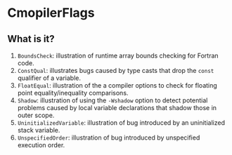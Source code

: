 # CmopilerFlags

## What is it?
1. `BoundsCheck`: illustration of runtime array bounds checking for
    Fortran code.
1. `ConstQual`: illustrates bugs caused by type casts that drop the `const`
    qualifier of a variable.
1. `FloatEqual`: illustration of the a compiler options to check for
    floating point equality/inequality comparisons.
1. `Shadow`: illustration of using the `-Wshadow` option to detect
    potential problems caused by local variable declarations that shadow
    those in outer scope.
1. `UninitializedVariable`: illustration of bug introduced by an
    uninitialized stack variable.
1. `UnspecifiedOrder`: illustration of bug introduced by unspecified
    execution order.
